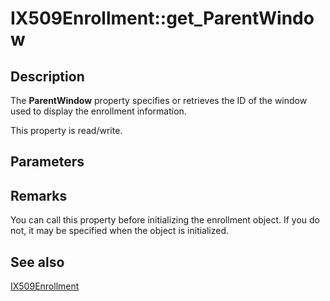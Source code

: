 # IX509Enrollment::get_ParentWindow

## Description

The **ParentWindow** property specifies or retrieves the ID of the window used to display the enrollment information.

This property is read/write.

## Parameters

## Remarks

You can call this property before initializing the enrollment object. If you do not, it may be specified when the object is initialized.

## See also

[IX509Enrollment](https://learn.microsoft.com/windows/desktop/api/certenroll/nn-certenroll-ix509enrollment)